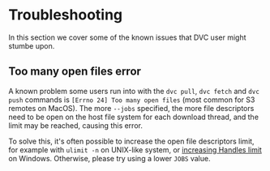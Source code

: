 # Troubleshooting

In this section we cover some of the known issues that DVC user might stumbe
upon.

## Too many open files error

A known problem some users run into with the `dvc pull`, `dvc fetch` and `dvc push` commands is
`[Errno 24] Too many open files` (most common for S3 remotes on MacOS). The more
`--jobs` specified, the more file descriptors need to be open on the host file
system for each download thread, and the limit may be reached, causing this
error.

To solve this, it's often possible to increase the open file descriptors limit,
for example with `ulimit -n` on UNIX-like system, or
[increasing Handles limit](https://blogs.technet.microsoft.com/markrussinovich/2009/09/29/pushing-the-limits-of-windows-handles/)
on Windows. Otherwise, please try using a lower `JOBS` value.
